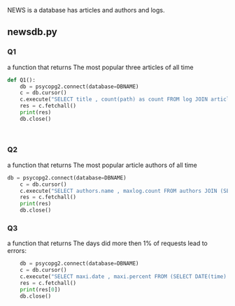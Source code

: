 
NEWS is a database has articles and authors and logs.
## newsdb.py

### Q1 
a function that returns The most popular three articles of all time 

```python
def Q1():
    db = psycopg2.connect(database=DBNAME)
    c = db.cursor()
    c.execute("SELECT title , count(path) as count FROM log JOIN articles on concat( '/article/',articles.slug) = log.path WHERE path like '%article%' GROUP BY title ORDER BY count desc limit 3;")
    res = c.fetchall()
    print(res)
    db.close()
    
    
```

### Q2
a function that returns The most popular article authors of all time
```python
db = psycopg2.connect(database=DBNAME)
    c = db.cursor()
    c.execute("SELECT authors.name , maxlog.count FROM authors JOIN (SELECT articles.author , count(path) as count FROM log JOIN articles on concat( '/article/',articles.slug) = log.path WHERE path like '%article%' GROUP BY articles.author ORDER BY count desc) as maxlog on authors.id = maxlog.author ORDER BY maxlog.count desc;")    
    res = c.fetchall()
    print(res)
    db.close()
```

### Q3 
a function that returns The days did more then 1% of requests lead to errors:

``` python
    db = psycopg2.connect(database=DBNAME)
    c = db.cursor()
    c.execute("SELECT maxi.date , maxi.percent FROM (SELECT DATE(time) as date, count(status), ROUND(100.*count(status)  / total.num,2) AS percent FROM   log JOIN (select DATE(time) as date ,count(status) as num from log  group by DATE(time) ORDER BY date) as total ON total.date = DATE(time) WHERE status != '200 OK'  GROUP BY  DATE(time), total.num ORDER BY total.num desc  ) as maxi WHERE maxi.percent > 1. ;")    
    res = c.fetchall()
    print(res[0])
    db.close()
```

